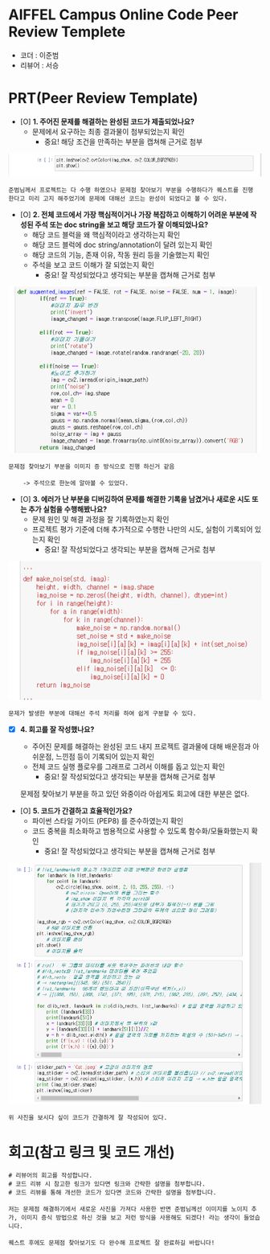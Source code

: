 # AIFFEL Campus Online Code Peer Review Templete
- 코더 : 이준범
- 리뷰어 : 서승


# PRT(Peer Review Template)
- [O]  **1. 주어진 문제를 해결하는 완성된 코드가 제출되었나요?**
    - 문제에서 요구하는 최종 결과물이 첨부되었는지 확인
        - 중요! 해당 조건을 만족하는 부분을 캡쳐해 근거로 첨부

![Alt text](./a.png)

	준범님께서 프로젝트는 다 수행 하였으나 문제점 찾아보기 부분을 수행하다가 퀘스트를 진행 한다고 미리 고지 해주었기에 문제에 대해선 코드는 완성이 되었다고 볼 수 있다.	
    
- [O]  **2. 전체 코드에서 가장 핵심적이거나 가장 복잡하고 이해하기 어려운 부분에 작성된 
주석 또는 doc string을 보고 해당 코드가 잘 이해되었나요?**
    - 해당 코드 블럭을 왜 핵심적이라고 생각하는지 확인
    - 해당 코드 블럭에 doc string/annotation이 달려 있는지 확인
    - 해당 코드의 기능, 존재 이유, 작동 원리 등을 기술했는지 확인
    - 주석을 보고 코드 이해가 잘 되었는지 확인
        - 중요! 잘 작성되었다고 생각되는 부분을 캡쳐해 근거로 첨부

![Alt text](./b.png)

	문제점 찾아보기 부분을 이미지 증 방식으로 진행 하신거 같음 

		-> 주석으로 한눈에 알아볼 수 있었다.

        
- [O]  **3. 에러가 난 부분을 디버깅하여 문제를 해결한 기록을 남겼거나
새로운 시도 또는 추가 실험을 수행해봤나요?**
    - 문제 원인 및 해결 과정을 잘 기록하였는지 확인
    - 프로젝트 평가 기준에 더해 추가적으로 수행한 나만의 시도, 
    실험이 기록되어 있는지 확인
        - 중요! 잘 작성되었다고 생각되는 부분을 캡쳐해 근거로 첨부

![Alt text](./c.png)

	문제가 발생한 부분에 대해선 주석 처리를 하여 쉽게 구분할 수 있다. 

        
- [X]  **4. 회고를 잘 작성했나요?**
    - 주어진 문제를 해결하는 완성된 코드 내지 프로젝트 결과물에 대해
    배운점과 아쉬운점, 느낀점 등이 기록되어 있는지 확인
    - 전체 코드 실행 플로우를 그래프로 그려서 이해를 돕고 있는지 확인
        - 중요! 잘 작성되었다고 생각되는 부분을 캡쳐해 근거로 첨부

	문제점 찾아보기 부분을 하고 있던 와중이라 아쉽게도 회고에 대한 부분은 없다.

        
- [O]  **5. 코드가 간결하고 효율적인가요?**
    - 파이썬 스타일 가이드 (PEP8) 를 준수하였는지 확인
    - 코드 중복을 최소화하고 범용적으로 사용할 수 있도록 함수화/모듈화했는지 확인
        - 중요! 잘 작성되었다고 생각되는 부분을 캡쳐해 근거로 첨부

![Alt text](./d.png)

	위 사진을 보시다 싶이 코드가 간결하게 잘 작성되어 있다.


# 회고(참고 링크 및 코드 개선)
```
# 리뷰어의 회고를 작성합니다.
# 코드 리뷰 시 참고한 링크가 있다면 링크와 간략한 설명을 첨부합니다.
# 코드 리뷰를 통해 개선한 코드가 있다면 코드와 간략한 설명을 첨부합니다.

저는 문제점 해결하기에서 새로운 사진을 가져다 사용한 반면 준범님께선 이미지를 노이지 추가, 이미지 증식 방법으로 하신 것을 보고 저런 방식을 사용해도 되겠다! 라는 생각이 들었습니다.

퀘스트 후에도 문제점 찾아보기도 다 완수해 프로젝트 잘 완료하길 바랍니다!

```
